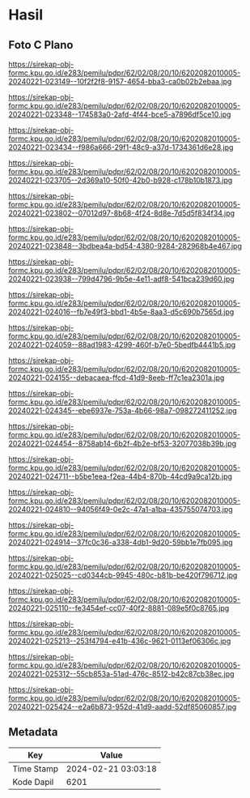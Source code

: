 # Hasil

## Foto C Plano

https://sirekap-obj-formc.kpu.go.id/e283/pemilu/pdpr/62/02/08/20/10/6202082010005-20240221-023149--10f2f2f8-9157-4654-bba3-ca0b02b2ebaa.jpg

https://sirekap-obj-formc.kpu.go.id/e283/pemilu/pdpr/62/02/08/20/10/6202082010005-20240221-023348--174583a0-2afd-4f44-bce5-a7896df5ce10.jpg

https://sirekap-obj-formc.kpu.go.id/e283/pemilu/pdpr/62/02/08/20/10/6202082010005-20240221-023434--f986a666-29f1-48c9-a37d-1734361d6e28.jpg

https://sirekap-obj-formc.kpu.go.id/e283/pemilu/pdpr/62/02/08/20/10/6202082010005-20240221-023705--2d369a10-50f0-42b0-b928-c178b10b1873.jpg

https://sirekap-obj-formc.kpu.go.id/e283/pemilu/pdpr/62/02/08/20/10/6202082010005-20240221-023802--07012d97-8b68-4f24-8d8e-7d5d5f834f34.jpg

https://sirekap-obj-formc.kpu.go.id/e283/pemilu/pdpr/62/02/08/20/10/6202082010005-20240221-023848--3bdbea4a-bd54-4380-9284-282968b4e467.jpg

https://sirekap-obj-formc.kpu.go.id/e283/pemilu/pdpr/62/02/08/20/10/6202082010005-20240221-023938--799d4796-9b5e-4e11-adf8-541bca239d60.jpg

https://sirekap-obj-formc.kpu.go.id/e283/pemilu/pdpr/62/02/08/20/10/6202082010005-20240221-024016--fb7e49f3-bbd1-4b5e-8aa3-d5c690b7565d.jpg

https://sirekap-obj-formc.kpu.go.id/e283/pemilu/pdpr/62/02/08/20/10/6202082010005-20240221-024059--88ad1983-4299-460f-b7e0-5bedfb4441b5.jpg

https://sirekap-obj-formc.kpu.go.id/e283/pemilu/pdpr/62/02/08/20/10/6202082010005-20240221-024155--debacaea-ffcd-41d9-8eeb-ff7c1ea2301a.jpg

https://sirekap-obj-formc.kpu.go.id/e283/pemilu/pdpr/62/02/08/20/10/6202082010005-20240221-024345--ebe6937e-753a-4b66-98a7-098272411252.jpg

https://sirekap-obj-formc.kpu.go.id/e283/pemilu/pdpr/62/02/08/20/10/6202082010005-20240221-024454--8758ab14-6b2f-4b2e-bf53-32077038b39b.jpg

https://sirekap-obj-formc.kpu.go.id/e283/pemilu/pdpr/62/02/08/20/10/6202082010005-20240221-024711--b5be1eea-f2ea-44b4-870b-44cd9a9ca12b.jpg

https://sirekap-obj-formc.kpu.go.id/e283/pemilu/pdpr/62/02/08/20/10/6202082010005-20240221-024810--94056f49-0e2c-47a1-a1ba-435755074703.jpg

https://sirekap-obj-formc.kpu.go.id/e283/pemilu/pdpr/62/02/08/20/10/6202082010005-20240221-024914--37fc0c36-a338-4db1-9d20-59bb1e7fb095.jpg

https://sirekap-obj-formc.kpu.go.id/e283/pemilu/pdpr/62/02/08/20/10/6202082010005-20240221-025025--cd0344cb-9945-480c-b81b-be420f796712.jpg

https://sirekap-obj-formc.kpu.go.id/e283/pemilu/pdpr/62/02/08/20/10/6202082010005-20240221-025110--fe3454ef-cc07-40f2-8881-089e5f0c8765.jpg

https://sirekap-obj-formc.kpu.go.id/e283/pemilu/pdpr/62/02/08/20/10/6202082010005-20240221-025213--253f4794-e41b-436c-9621-0113ef06306c.jpg

https://sirekap-obj-formc.kpu.go.id/e283/pemilu/pdpr/62/02/08/20/10/6202082010005-20240221-025312--55cb853a-51ad-476c-8512-b42c87cb38ec.jpg

https://sirekap-obj-formc.kpu.go.id/e283/pemilu/pdpr/62/02/08/20/10/6202082010005-20240221-025424--e2a6b873-952d-41d9-aadd-52df85060857.jpg


## Metadata

| Key        | Value               |
| ---------- | ------------------- |
| Time Stamp | 2024-02-21 03:03:18 |
| Kode Dapil | 6201                |



